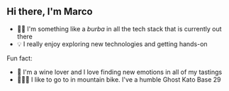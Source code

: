 ## Hi there, I'm Marco
- 👶🏻  I'm something like a *burba* in all the tech stack that is currently out there
- 💡  I really enjoy exploring new technologies and getting hands-on

Fun fact:
- 🍷  I'm a wine lover and I love finding new emotions in all of my tastings
- 🚵🏻‍♂️  I like to go to in mountain bike. I've a humble Ghost Kato Base 29

